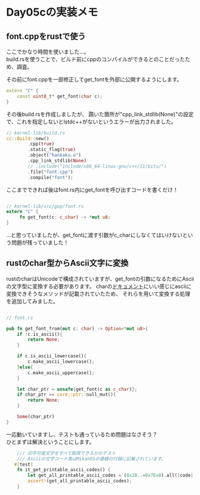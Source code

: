 # Day05cの実装メモ

## font.cppをrustで使う

ここでかなり時間を使いました...。  
build.rsを使うことで、ビルド前にcppのコンパイルができるとのことだったため、調査。  

その前にfont.cppを一部修正してget_fontを外部に公開するようにします。
```cpp
extern "C" {
    const uint8_t* get_font(char c);
}
```

その後build.rsを作成しましたが、 躓いた箇所が"cpp_link_stdlib(None)"の設定で、これを指定しないとlstdc++がないというエラーが出力されました。
```rust 
// kernel-lib/build.rs
cc::Build::new()
        .cpp(true)
        .static_flag(true)
        .object("hankaku.o")
        .cpp_link_stdlib(None)
        // .include("include/x86_64-linux-gnu/c++/11/bits/")
        .file("font.cpp")
        .compile("font");
```

ここまでできれば後はfont.rs内にget_fontを呼び出すコードを書くだけ！
```rust 

// kernel-lib/src/gop/font.rs
extern "C" {
     fn get_font(c: c_char) -> *mut u8;
}
```

...と思っていましたが、get_fontに渡す引数がc_charにしなくてはいけないという問題が残っていました！　　  

## rustのchar型からAscii文字に変換

rustのcharはUnicodeで構成されていますが、get_fontの引数になるためにAsciiの文字型に変換する必要があります。
charの[ドキュメント](https://doc.rust-lang.org/std/primitive.char.html)にいい感じにasciiに変換できそうなメソッドが記載されていたため、
それらを用いて変換する処理を追加してみました。

```rust

// font.rs

pub fn get_font_from(mut c: char) -> Option<*mut u8>{
    if !c.is_ascii(){
        return None;
    }

    if c.is_ascii_lowercase(){
        c.make_ascii_lowercase();
    }else{
        c.make_ascii_uppercase();
    }

    let char_ptr = unsafe{get_font(c as c_char)};
    if char_ptr == core::ptr::null_mut(){
        return None;
    }

    Some(char_ptr)
}
```

一応動いていますし、テストも通っているため問題はなさそう？  
ひとまずは解決ということにします。
```rust 
    /// 印字可能文字をすべて取得できるかのテスト
    /// Asciiの文字コード表はMikanOSの書籍の付録に記載されています。
   #[test]
    fn it_get_printable_ascii_codes() {
        let get_all_printable_ascii_codes = (0x20..=0x7Eu8).all(|code| get_font_from(char::from(code)).is_some());
        assert!(get_all_printable_ascii_codes);
    }

```